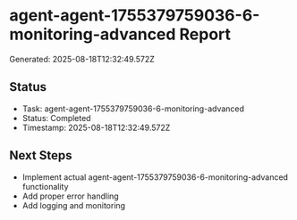 # agent-agent-1755379759036-6-monitoring-advanced Report

Generated: 2025-08-18T12:32:49.572Z

## Status
- Task: agent-agent-1755379759036-6-monitoring-advanced
- Status: Completed
- Timestamp: 2025-08-18T12:32:49.572Z

## Next Steps
- Implement actual agent-agent-1755379759036-6-monitoring-advanced functionality
- Add proper error handling
- Add logging and monitoring
